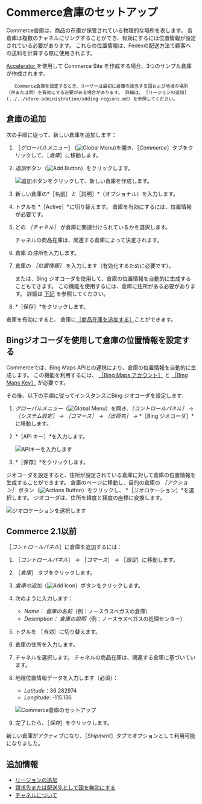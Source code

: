 # Commerce倉庫のセットアップ

Commerce倉庫は、商品の在庫が保管されている物理的な場所を表します。 各倉庫は複数のチャネルにリンクすることができ、有効にするには位置情報が設定されている必要があります。 これらの位置情報は、Fedexの配送方法で顧客への送料を計算する際に使用されます。

[Accelerator ](../../starting-a-store/accelerators.md)を使用して Commerce Site を作成する場合、3つのサンプル倉庫が作成されます。

```{note}
   Commerce倉庫を設定するとき、ユーザーは最初に倉庫の該当する国および地域の場所（州または県）を有効にする必要がある場合があります。 詳細は、 [リージョンの追加](../../store-administration/adding-regions.md) を参照してください。
```

## 倉庫の追加

次の手順に従って、新しい倉庫を追加します：

1. ［*グローバルメニュー*］ (![Global Menu](../../images/icon-applications-menu.png))を開き、［*Commerce*］タブをクリックして、［*倉庫*］に移動します。

1. *追加*ボタン（![Add Button](../../images/icon-add.png)）をクリックします。

   ![追加ボタンをクリックして、新しい倉庫を作成します。](./setting-up-commerce-warehouses/images/01.png)

1. 新しい倉庫の*［名前］*と*［説明］*（オプショナル）を入力します。

1. トグルを *［Active］*に切り替えます。 倉庫を有効にするには、位置情報が必要です。

1. どの *［チャネル］* が倉庫に関連付けられているかを選択します。

   チャネルの商品在庫は、関連する倉庫によって決定されます。

1. 倉庫 の*住所*を入力します。

1. 倉庫の *［位置情報］* を入力します（有効化するために必要です）。

   または、Bing ジオコーダを使用して、倉庫の位置情報を自動的に生成することもできます。 この機能を使用するには、倉庫に住所がある必要があります。 詳細は [下記](#using-bing-geocoder-to-set-a-warehouses-geolocation) を参照してください。

1. *［保存］*をクリックします。

倉庫を有効にすると、 倉庫に[［商品在庫を追加する］](./setting-inventory-by-warehouse.md)ことができます。

## Bingジオコーダを使用して倉庫の位置情報を設定する

Commerceでは、Bing Maps APIとの連携により、倉庫の位置情報を自動的に生成します。 この機能を利用するには、 [［Bing Maps アカウント］](https://docs.microsoft.com/en-us/bingmaps/getting-started/bing-maps-dev-center-help/creating-a-bing-maps-account) と [［Bing Maps Key］](https://docs.microsoft.com/en-us/bingmaps/getting-started/bing-maps-dev-center-help/getting-a-bing-maps-key) が必要です。

その後、以下の手順に従ってインスタンスにBing ジオコーダを設定します:

1. *グローバルメニュー*（![Global Menu](../../images/icon-applications-menu.png)）を開き、*［コントロールパネル］* &rarr; *［システム設定］* &rarr; *［コマース］* &rarr; *［出荷先］* &rarr; *［Bing ジオコーダ］*に移動します。

1. *［API キー］*を入力します。

   ![APIキーを入力します](./setting-up-commerce-warehouses/images/02.png)

1. *［保存］*をクリックします。

ジオコーダを設定すると、住所が設定されている倉庫に対して倉庫の位置情報を生成することができます。 倉庫のページに移動し、目的の倉庫の *［アクション］* ボタン（![Actions Button](../../images/icon-actions.png)）をクリックし、 *［ジオロケーション］*を選択します。 ジオコーダは、住所を緯度と経度の座標に変換します。

![ジオロケーションを選択します](./setting-up-commerce-warehouses/images/03.png)

## Commerce 2.1以前

［_コントロールパネル_］に倉庫を追加するには：

1. ［_コントロールパネル_］ → ［_コマース_］ → ［_設定_］に移動します。
1. ［_倉庫_］ タブをクリックします。
1. _倉庫の追加_（![Add Icon](../../images/icon-add.png)）ボタンをクリックします。
1. 次のように入力します：
   * *Name：* _倉庫の名前_（例：ノースラスベガスの倉庫）
   * *Description：* _倉庫の説明_（例：ノースラスベガスの処理センター）
1. トグルを ［_有効_］に切り替えます。
1. 倉庫の住所を入力します。
1. チャネルを選択します。 チャネルの商品在庫は、関連する倉庫に基づいています。
1. 地理位置情報データを入力します（必須）：
    * *Latitude*：36.282974
    * *Longitude*: -115.136

    ![Commerce倉庫のセットアップ](./setting-up-commerce-warehouses/images/04.png)

1. 完了したら、［_保存_］をクリックします。

新しい倉庫がアクティブになり、［_Shipment_］タブでオプションとして利用可能になりました。

## 追加情報

* [リージョンの追加](../../store-administration/adding-regions.md)
* [請求先または配送先として国を無効にする](../../store-administration/deactivating-a-country-for-billing-or-shipping.md)
* [チャネルについて](../../starting-a-store/channels/introduction-to-channels.md)
